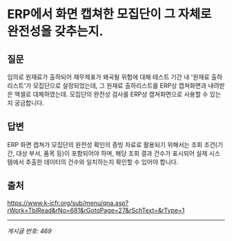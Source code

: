 # ERP에서 화면 캡쳐한 모집단이 그 자체로 완전성을 갖추는지.

## 질문
임의로 원재료가 출하되어 재무제표가 왜곡될 위험에 대해
테스트 기간 내 '원재료 출하리스트'가 모집단으로 설정되었는데,
그 원재료 출하리스트를 ERP상 캡쳐화면과 내려받은 엑셀로 대체하였는데.
모집단의 완전성 검사를 ERP상 캡쳐화면으로 사용할 수 있는지 궁금합니다.

## 답변
ERP 화면 캡쳐가 모집단의 완전성 확인의 증빙 자료로 활용되기 위해서는 조회 조건(기간, 대상 부서, 품목 등)이 포함되어야 하며, 해당 조회 결과 건수가 표시되어 실제 시스템에서 추출한 데이터의 건수와 일치하는지 확인할 수 있어야 합니다.

## 출처
https://www.k-icfr.org/sub/menu/qna.asp?rWork=TblRead&rNo=681&rGotoPage=27&rSchText=&rType=1

---
*게시글 번호: 469*
